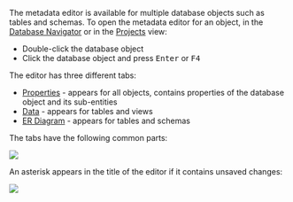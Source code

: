 The metadata editor is available for multiple database objects such as tables and schemas. To open the metadata editor for an object, in the [Database Navigator](https://github.com/serge-rider/dbeaver/wiki/Database-Navigator) or in the [Projects](https://github.com/serge-rider/dbeaver/wiki/Projects) view:
* Double-click the database object
* Click the database object and press <kbd>Enter</kbd> or <kbd>F4</kbd>

The editor has three different tabs:
* [Properties](https://github.com/serge-rider/dbeaver/wiki/Properties) - appears for all objects, contains properties of the database object and its sub-entities
* [Data](https://github.com/serge-rider/dbeaver/wiki/Data) - appears for tables and views
* [ER Diagram](https://github.com/serge-rider/dbeaver/wiki/ER-Diagram) - appears for tables and schemas

The tabs have the following common parts:

<img src="https://www.dropbox.com/s/jt5icc117393bg2/DB%20Object%20edito%20with%20markup.png?raw=1"/>

An asterisk appears in the title of the editor if it contains unsaved changes:

<img src="https://www.dropbox.com/s/deojn9xj28njz4a/Asterisk.png?raw=1"/>